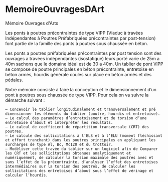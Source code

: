 # MemoireOuvragesDArt
Mémoire Ouvrages d'Arts


Les ponts à poutres précontraintes de type VIPP (Viaduc à travées Indépendantes à Poutres Préfabriquées précontraintes par post-tension) font partie de la famille des ponts à poutres sous chaussée en béton.

Les ponts a poutres préfabriquées précontraintes par post tension sont des ouvrages a travées indépendantes (isostatique) leurs porté varie de 25m a 40m sachons que le domaine idéal est de 30 a 40m. Un tablier de pont VIPP se compose de poutre principales en béton précontrainte, entretoise en béton armés, hourdis générale coules sur place en béton armés et des pédales.

Notre mémoire consiste à faire la conception et le dimensionnement d’un pont à poutres sous chaussée de type VIPP.
Pour cela on va suivre la démarche suivant :

    — Concevoir le tablier longitudinalement et transversalement et pré dimensionner les éléments du tablier (poutre, hourdis et entretoise).
    — Le calcul des paramètres d’entretoisement et de torsion d‘une entretoise d’about et interpréter les résultats.
    — Le calcul de coefficient de répartition transversale (CRT) des poutres.
    — Le calcule des sollicitations à l’ELS et à l’ELU (moment fléchissant et effort tranchant) dans les poutres principales en appliquant les surcharges de type Al, Bc, Mc120 et du trottoir.
    — Modéliser cette travée du tablier sur un logiciel afin de Comparer les CRT et les sollicitations obtenues analytiquement et numériquement, de calculer la torsion maximale des poutres avec et sans l’effet de la précontrainte, d’analyser l’effet des entretoises intermédiaires sur la torsion des poutres, de calculer les sollicitations des entretoises d’about sous l’effet de vérinage et calculer l’hourdis.
